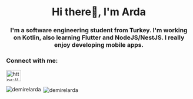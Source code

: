 <h1 align="center">Hi there👋, I'm Arda</h1>
<h3 align="center">I'm a software engineering student from Turkey. I'm working on Kotlin, also learning Flutter and NodeJS/NestJS. I really enjoy developing mobile apps.</h3>

<h3 align="left">Connect with me:</h3>
<p align="left">
<a href="https://www.linkedin.com/in/arda-demirel-9020b8233/" target="blank"><img align="center" src="https://raw.githubusercontent.com/rahuldkjain/github-profile-readme-generator/master/src/images/icons/Social/linked-in-alt.svg" alt="https://www.linkedin.com/in/arda-demirel-9020b8233/" height="30" width="40" /></a>
</p>

<p><img align="left" src="https://github-readme-stats.vercel.app/api/top-langs?username=demirelarda&show_icons=true&locale=en&layout=compact" alt="demirelarda" /></p>

<p>&nbsp;<img align="center" src="https://github-readme-stats.vercel.app/api?username=demirelarda&show_icons=true&locale=en" alt="demirelarda" /></p>
